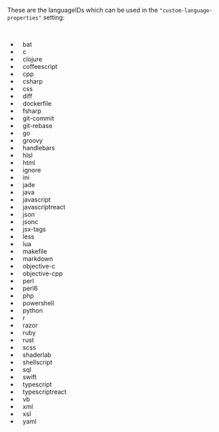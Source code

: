 These are the languageIDs which can be used in the `"custom-language-properties"` setting:    

<br/>

* &nbsp;&nbsp; bat  
* &nbsp;&nbsp; c  
* &nbsp;&nbsp; clojure  
* &nbsp;&nbsp; coffeescript
* &nbsp;&nbsp; cpp  
* &nbsp;&nbsp; csharp  
* &nbsp;&nbsp; css  
* &nbsp;&nbsp; diff  
* &nbsp;&nbsp; dockerfile  
* &nbsp;&nbsp; fsharp  
* &nbsp;&nbsp; git-commit  
* &nbsp;&nbsp; git-rebase  
* &nbsp;&nbsp; go  
* &nbsp;&nbsp; groovy  
* &nbsp;&nbsp; handlebars  
* &nbsp;&nbsp; hlsl  
* &nbsp;&nbsp; html  
* &nbsp;&nbsp; ignore  
* &nbsp;&nbsp; ini  
* &nbsp;&nbsp; jade  
* &nbsp;&nbsp; java  
* &nbsp;&nbsp; javascript  
* &nbsp;&nbsp; javascriptreact  
* &nbsp;&nbsp; json  
* &nbsp;&nbsp; jsonc  
* &nbsp;&nbsp; jsx-tags   
* &nbsp;&nbsp; less  
* &nbsp;&nbsp; lua  
* &nbsp;&nbsp; makefile  
* &nbsp;&nbsp; markdown  
* &nbsp;&nbsp; objective-c 
* &nbsp;&nbsp; objective-cpp   
* &nbsp;&nbsp; perl 
* &nbsp;&nbsp; perl6   
* &nbsp;&nbsp; php  
* &nbsp;&nbsp; powershell  
* &nbsp;&nbsp; python  
* &nbsp;&nbsp; r  
* &nbsp;&nbsp; razor  
* &nbsp;&nbsp; ruby  
* &nbsp;&nbsp; rust  
* &nbsp;&nbsp; scss  
* &nbsp;&nbsp; shaderlab  
* &nbsp;&nbsp; shellscript  
* &nbsp;&nbsp; sql  
* &nbsp;&nbsp; swift  
* &nbsp;&nbsp; typescript  
* &nbsp;&nbsp; typescriptreact  
* &nbsp;&nbsp; vb  
* &nbsp;&nbsp; xml 
* &nbsp;&nbsp; xsl   
* &nbsp;&nbsp; yaml  
